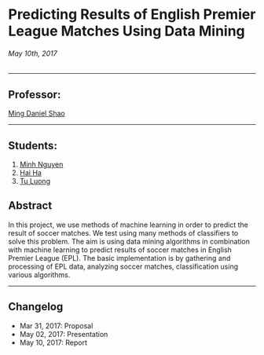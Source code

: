 # Predicting Results of English Premier League Matches Using Data Mining

###### May 10th, 2017

----
## Professor:
[Ming Daniel Shao](http://www.cis.umassd.edu/~mshao/)

----
## Students:
1. [Minh Nguyen](mailto:tnguyen28@umassd.edu)
2. [Hai Ha](mailto:mha@umassd.edu)
3. [Tu Luong](mailto:dluong1@umassd.edu)

## Abstract
In this project, we use methods of machine learning in order to predict the result of soccer matches. We test using many methods of classifiers to solve this problem. The aim is using data mining algorithms in combination with machine learning to predict results of soccer matches in English Premier League (EPL). The basic implementation is by gathering and processing of EPL data, analyzing soccer matches, classification using various algorithms.

----
## Changelog
* Mar 31, 2017: Proposal
* May 02, 2017: Presentation
* May 10, 2017: Report